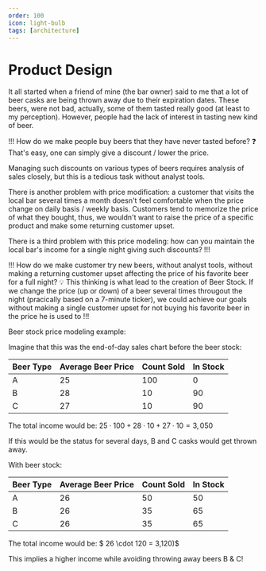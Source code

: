 ```yaml
---
order: 100
icon: light-bulb
tags: [architecture]
---
```


# Product Design

It all started when a friend of mine (the bar owner) said to me that a lot of beer casks are being thrown away due to their expiration dates.
These beers, were not bad, actually, some of them tasted really good (at least to my perception). However, people had the lack of interest in tasting new kind of beer.

!!! How do we make people buy beers that they have never tasted before? :question:
That's easy, one can simply give a discount / lower the price.

Managing such discounts on various types of beers requires analysis of sales closely, but this is a tedious task without analyst tools.

There is another problem with price modification: a customer that visits the local bar several times a month doesn't feel comfortable when the price change on daily basis / weekly basis. 
Customers tend to memorize the price of what they bought, thus, we wouldn't want to raise the price of a specific product and make some returning customer upset.

There is a third problem with this price modeling: how can you maintain the local bar's income for a single night giving such discounts?
!!!


!!! How do we make customer try new beers, without analyst tools, without making a returning customer upset affecting the price of his favorite beer for a full night? :bulb:
This thinking is what lead to the creation of Beer Stock.
If we change the price (up or down) of a beer several times througout the night (pracically based on a 7-minute ticker), we could achieve our goals without making a single customer upset for not buying his favorite beer in the price he is used to
!!!

Beer stock price modeling example:

Imagine that this was the end-of-day sales chart before the beer stock:

| Beer Type | Average Beer Price | Count Sold | In Stock |
|-----------|--------------------|------------|----------|
| A         | 25                 | 100        | 0        |
| B         | 28                 | 10         | 90       |
| C         | 27                 | 10         | 90       |


The total income would be: $25 \cdot 100 + 28 \cdot 10 + 27 \cdot 10 = 3,050$

If this would be the status for several days, B and C casks would get thrown away.


With beer stock:

| Beer Type | Average Beer Price | Count Sold | In Stock |
|-----------|--------------------|------------|----------|
| A         | 26                 | 50         | 50        |
| B         | 26                 | 35         | 65       |
| C         | 26                 | 35         | 65       |


The total income would be: $ 26 \cdot 120 = 3,120)$

This implies a higher income while avoiding throwing away beers B & C!
